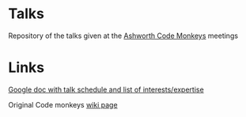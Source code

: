 # Talks
Repository of the talks given at the [Ashworth Code Monkeys](https://groups.google.com/forum/#!forum/ashworth-code-monkeys) meetings

# Links

[Google doc with talk schedule and list of interests/expertise](https://docs.google.com/spreadsheets/d/1TBd99HygEq2CR-AM2PcYrcsK5kliRFdgUQB0rcBQIDE)

Original Code monkeys [wiki page](https://www.wiki.ed.ac.uk/display/AshCodes/Ashworth+Codemonkeys) 
